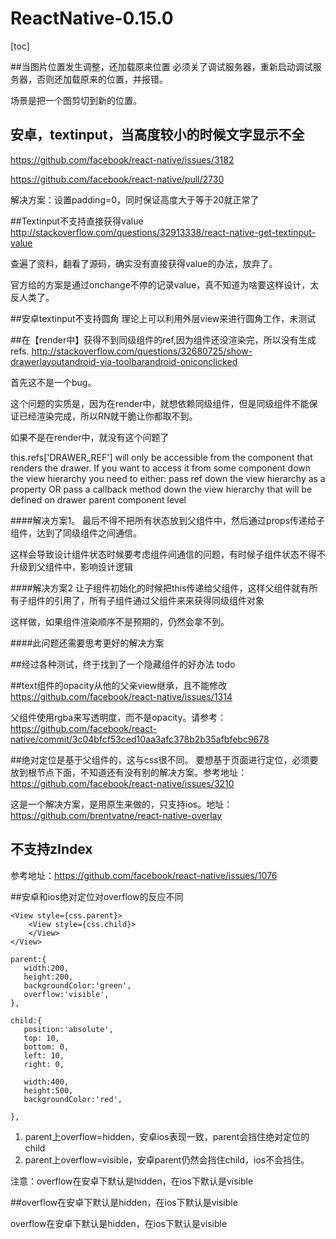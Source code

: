 # ReactNative-0.15.0

[toc]


##当图片位置发生调整，还加载原来位置
必须关了调试服务器，重新启动调试服务器，否则还加载原来的位置，并报错。

场景是把一个图剪切到新的位置。


## 安卓，textinput，当高度较小的时候文字显示不全
https://github.com/facebook/react-native/issues/3182

https://github.com/facebook/react-native/pull/2730

解决方案：设置padding=0，同时保证高度大于等于20就正常了


##Textinput不支持直接获得value
http://stackoverflow.com/questions/32913338/react-native-get-textinput-value

查遍了资料，翻看了源码，确实没有直接获得value的办法，放弃了。

官方给的方案是通过onchange不停的记录value，真不知道为啥要这样设计，太反人类了。

##安卓textinput不支持圆角
理论上可以利用外层view来进行圆角工作，未测试

##在【render中】获得不到同级组件的ref,因为组件还没渲染完，所以没有生成refs.
http://stackoverflow.com/questions/32680725/show-drawerlayoutandroid-via-toolbarandroid-oniconclicked

首先这不是一个bug。

这个问题的实质是，因为在render中，就想依赖同级组件，但是同级组件不能保证已经渲染完成，所以RN就干脆让你都取不到。

如果不是在render中，就没有这个问题了

this.refs['DRAWER_REF'] will only be accessible from the component that renders the drawer. If you want to access it from some component down the view hierarchy you need to either: pass ref down the view hierarchy as a property OR pass a callback method down the view hierarchy that will be defined on drawer parent component level


####解决方案1。
最后不得不把所有状态放到父组件中，然后通过props传递给子组件，达到了同级组件之间通信。

这样会导致设计组件状态时候要考虑组件间通信的问题，有时候子组件状态不得不升级到父组件中，影响设计逻辑

####解决方案2 
让子组件初始化的时候把this传递给父组件，这样父组件就有所有子组件的引用了，所有子组件通过父组件来来获得同级组件对象

这样做，如果组件渲染顺序不是预期的，仍然会拿不到。

####此问题还需要思考更好的解决方案

##经过各种测试，终于找到了一个隐藏组件的好办法
todo



##text组件的opacity从他的父亲view继承，且不能修改
https://github.com/facebook/react-native/issues/1314

父组件使用rgba来写透明度，而不是opacity。请参考：https://github.com/facebook/react-native/commit/3c04bfcf53ced10aa3afc378b2b35afbfebc9678

##绝对定位是基于父组件的，这与css很不同。
要想基于页面进行定位，必须要放到根节点下面，不知道还有没有别的解决方案。参考地址：https://github.com/facebook/react-native/issues/3210

这是一个解决方案，是用原生来做的，只支持ios。地址：https://github.com/brentvatne/react-native-overlay

## 不支持zIndex
参考地址：https://github.com/facebook/react-native/issues/1076

##安卓和ios绝对定位对overflow的反应不同
```
<View style={css.parent}>
	<View style={css.child}>
	</View>
</View>
        
parent:{
   width:200,
   height:200,
   backgroundColor:'green',
   overflow:'visible',
},

child:{
   position:'absolute',
   top: 10,
   bottom: 0,
   left: 10,
   right: 0,

   width:400,
   height:500,
   backgroundColor:'red',

},             
```
1. parent上overflow=hidden，安卓ios表现一致，parent会挡住绝对定位的child
2. parent上overflow=visible，安卓parent仍然会挡住child，ios不会挡住。

注意：overflow在安卓下默认是hidden，在ios下默认是visible

##overflow在安卓下默认是hidden，在ios下默认是visible

overflow在安卓下默认是hidden，在ios下默认是visible









